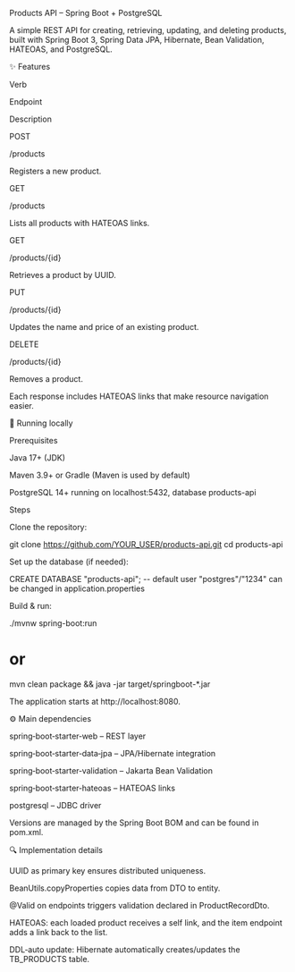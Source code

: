 Products API – Spring Boot + PostgreSQL

A simple REST API for creating, retrieving, updating, and deleting products, built with Spring Boot 3, Spring Data JPA, Hibernate, Bean Validation, HATEOAS, and PostgreSQL.

✨ Features

Verb

Endpoint

Description

POST

/products

Registers a new product.

GET

/products

Lists all products with HATEOAS links.

GET

/products/{id}

Retrieves a product by UUID.

PUT

/products/{id}

Updates the name and price of an existing product.

DELETE

/products/{id}

Removes a product.

Each response includes HATEOAS links that make resource navigation easier.

🚀 Running locally

Prerequisites

Java 17+ (JDK)

Maven 3.9+ or Gradle (Maven is used by default)

PostgreSQL 14+ running on localhost:5432, database products-api

Steps

Clone the repository:

git clone https://github.com/YOUR_USER/products-api.git
cd products-api

Set up the database (if needed):

CREATE DATABASE "products-api";
-- default user "postgres"/"1234" can be changed in application.properties

Build & run:

./mvnw spring-boot:run
# or
mvn clean package && java -jar target/springboot-*.jar

The application starts at http://localhost:8080.

⚙️ Main dependencies

spring‑boot‑starter‑web – REST layer

spring‑boot‑starter‑data‑jpa – JPA/Hibernate integration

spring‑boot‑starter‑validation – Jakarta Bean Validation

spring‑boot‑starter‑hateoas – HATEOAS links

postgresql – JDBC driver

Versions are managed by the Spring Boot BOM and can be found in pom.xml.

🔍 Implementation details

UUID as primary key ensures distributed uniqueness.

BeanUtils.copyProperties copies data from DTO to entity.

@Valid on endpoints triggers validation declared in ProductRecordDto.

HATEOAS: each loaded product receives a self link, and the item endpoint adds a link back to the list.

DDL‑auto update: Hibernate automatically creates/updates the TB_PRODUCTS table.
